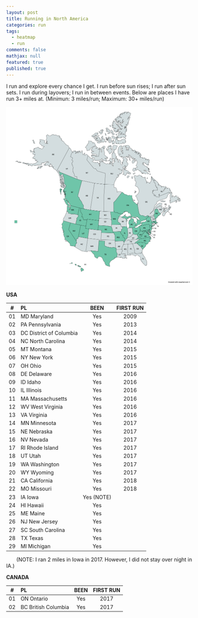 ```yaml
---
layout: post
title: Running in North America
categories: run
tags: 
  - heatmap
  - run
comments: false
mathjax: null
featured: true
published: true
---
```


I run and explore every chance I get. I run before sun rises; I run after sun sets. I run during layovers; I run in between events. Below are places I have run 3+ miles at. (Minimun: 3 miles/run; Maximum: 30+ miles/run)

![North America](images/NAmerica.png)

**USA**  

|#| PL | BEEN | FIRST RUN |
|:--:|:--|:----:|:---:|
|01| MD Maryland      |  Yes | 2009 |
|02| PA Pennsylvania  | Yes  | 2013 |
|03| DC District of Columbia | Yes  | 2014 |
|04| NC North Carolina       | Yes | 2014 |
|05| MT Montana       | Yes  | 2015 | 
|06| NY New York      | Yes  | 2015 |
|07| OH Ohio          | Yes  | 2015 |
|08| DE Delaware      | Yes  | 2016 | 
|09| ID Idaho         | Yes  | 2016 |
|10| IL Illinois      | Yes  | 2016 |
|11| MA Massachusetts | Yes  | 2016 |
|12| WV West Virginia | Yes  | 2016 | 
|13| VA Virginia      | Yes  | 2016 |
|14| MN Minnesota      | Yes | 2017 |
|15| NE Nebraska      | Yes  | 2017 |
|16| NV Nevada        | Yes  | 2017 |
|17| RI Rhode Island  | Yes  | 2017 |
|18| UT Utah          | Yes  | 2017 | 
|19| WA Washington    | Yes  | 2017 | 
|20| WY Wyoming       | Yes  | 2017 |
|21| CA California    | Yes | 2018 |
|22| MO Missouri      | Yes | 2018 |
|23| IA Iowa          | Yes (NOTE) | |
|24| HI Hawaii        | Yes |       |
|25| ME Maine         | Yes  |      |
|26| NJ New Jersey    |  Yes |      |
|27| SC South Carolina | Yes |      |
|28| TX Texas         | Yes |       |
|29| MI Michigan      | Yes |       |

&nbsp;&nbsp;&nbsp;&nbsp;&nbsp;&nbsp; (NOTE: I ran 2 miles in Iowa in 2017. However, I did not stay over night in IA.)

**CANADA**  

|#| PL | BEEN | FIRST RUN |
|:--:|:--|:----:|:---:|
|01| ON Ontario           | Yes  | 2017 | 
|02| BC British Columbia  | Yes  | 2017 |

